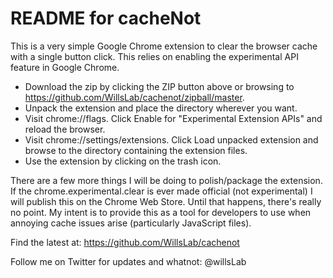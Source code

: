 # README for cacheNot

This is a very simple Google Chrome extension to clear the browser cache with a
single button click. This relies on enabling the experimental API feature in
Google Chrome.

  * Download the zip by clicking the ZIP button above or browsing to https://github.com/WillsLab/cachenot/zipball/master.
  * Unpack the extension and place the directory wherever you want.
  * Visit chrome://flags.  Click Enable for "Experimental Extension APIs" and reload the browser.
  * Visit chrome://settings/extensions. Click Load unpacked extension and browse to the directory containing the extension files.
  * Use the extension by clicking on the trash icon.

There are a few more things I will be doing to polish/package the extension. If
the chrome.experimental.clear is ever made official (not experimental) I will
publish this on the Chrome Web Store. Until that happens, there's really no
point. My intent is to provide this as a tool for developers to use when
annoying cache issues arise (particularly JavaScript files).

Find the latest at: https://github.com/WillsLab/cachenot

Follow me on Twitter for updates and whatnot: @willsLab